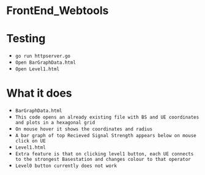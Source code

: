 # FrontEnd_Webtools

# Testing
- `go run httpserver.go`
- `Open BarGraphData.html`
- `Open Level1.html`
# What it does
- `BarGraphData.html`
- `This code opens an already existing file with BS and UE coordinates and plots in a hexagonal grid`
- `On mouse hover it shows the coordinates and radius`
- `A bar graph of top Recieved Signal Strength appears below on mouse click on UE`
- `Level1.html`
- `Extra feature is that on clicking level1 button, each UE connects to the strongest Basestation and changes colour to that operator`
- `Level0 button currently does not work` 


